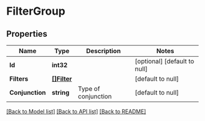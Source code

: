 # FilterGroup

## Properties
Name | Type | Description | Notes
------------ | ------------- | ------------- | -------------
**Id** | **int32** |  | [optional] [default to null]
**Filters** | [**[]Filter**](Filter.md) |  | [default to null]
**Conjunction** | **string** | Type of conjunction | [default to null]

[[Back to Model list]](../README.md#documentation-for-models) [[Back to API list]](../README.md#documentation-for-api-endpoints) [[Back to README]](../README.md)



